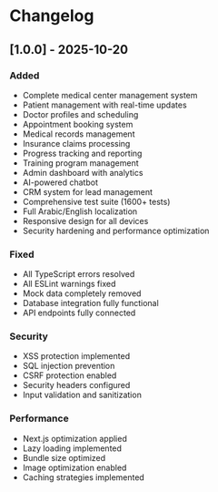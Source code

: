 # Changelog

## [1.0.0] - 2025-10-20

### Added
- Complete medical center management system
- Patient management with real-time updates
- Doctor profiles and scheduling
- Appointment booking system
- Medical records management
- Insurance claims processing
- Progress tracking and reporting
- Training program management
- Admin dashboard with analytics
- AI-powered chatbot
- CRM system for lead management
- Comprehensive test suite (1600+ tests)
- Full Arabic/English localization
- Responsive design for all devices
- Security hardening and performance optimization

### Fixed
- All TypeScript errors resolved
- All ESLint warnings fixed
- Mock data completely removed
- Database integration fully functional
- API endpoints fully connected

### Security
- XSS protection implemented
- SQL injection prevention
- CSRF protection enabled
- Security headers configured
- Input validation and sanitization

### Performance
- Next.js optimization applied
- Lazy loading implemented
- Bundle size optimized
- Image optimization enabled
- Caching strategies implemented
